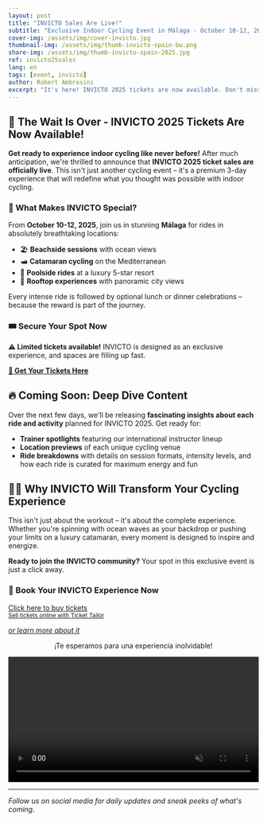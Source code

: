```yaml
---
layout: post
title: "INVICTO Sales Are Live!"
subtitle: "Exclusive Indoor Cycling Event in Málaga - October 10-12, 2025"
cover-img: /assets/img/cover-invicto.jpg
thumbnail-img: /assets/img/thumb-invicto-spain-bw.png
share-img: /assets/img/thumb-invicto-spain-2025.jpg
ref: invicto25sales
lang: en
tags: [event, invicto]
author: Robert Ambrosini
excerpt: "It's here! INVICTO 2025 tickets are now available. Don't miss this exclusive 3-day indoor cycling experience in stunning Málaga locations."
---
```


## 🎉 The Wait Is Over - INVICTO 2025 Tickets Are Now Available!

**Get ready to experience indoor cycling like never before!** After much anticipation, we're thrilled to announce that **INVICTO 2025 ticket sales are officially live**. This isn't just another cycling event – it's a premium 3-day experience that will redefine what you thought was possible with indoor cycling.

### 🌟 What Makes INVICTO Special?

From **October 10-12, 2025**, join us in stunning **Málaga** for rides in absolutely breathtaking locations:
- 🏖️ **Beachside sessions** with ocean views
- 🛥️ **Catamaran cycling** on the Mediterranean  
- 🏨 **Poolside rides** at a luxury 5-star resort
- 🌅 **Rooftop experiences** with panoramic city views

Every intense ride is followed by optional lunch or dinner celebrations – because the reward is part of the journey.

### 🎟️ Secure Your Spot Now

**⚠️ Limited tickets available!** INVICTO is designed as an exclusive experience, and spaces are filling up fast.

**[🎫 Get Your Tickets Here](en/p/events/invicto-2025)**

## 🔥 Coming Soon: Deep Dive Content

Over the next few days, we'll be releasing **fascinating insights about each ride and activity** planned for INVICTO 2025. Get ready for:

- **Trainer spotlights** featuring our international instructor lineup
- **Location previews** of each unique cycling venue
- **Ride breakdowns** with details on session formats, intensity levels, and how each ride is curated for maximum energy and fun

## 🚴‍♀️ Why INVICTO Will Transform Your Cycling Experience

This isn't just about the workout – it's about the complete experience. Whether you're spinning with ocean waves as your backdrop or pushing your limits on a luxury catamaran, every moment is designed to inspire and energize.

**Ready to join the INVICTO community?** Your spot in this exclusive event is just a click away.

### 🎫 Book Your INVICTO Experience Now
<!-- Ticket Tailor: All events (https://app.tickettailor.com/widget-embed-codes) -->
<div class="tt-widget"><div class="tt-widget-fallback"><p><a href="https://www.tickettailor.com/all-tickets/sporti/?ref=website_widget&show_search_filter=true&show_date_filter=true&show_sort=true" target="_blank">Click here to buy tickets</a><br /><small><a href="https://www.tickettailor.com?rf=wdg_252091" class="tt-widget-powered">Sell tickets online with Ticket Tailor</a></small></p></div><script src="https://cdn.tickettailor.com/js/widgets/min/widget.js" data-url="https://www.tickettailor.com/all-tickets/sporti/?ref=website_widget&show_search_filter=true&show_date_filter=true&show_sort=true" data-type="inline" data-inline-minimal="false" data-inline-show-logo="false" data-inline-bg-fill="true" data-inline-inherit-ref-from-url-param="" data-inline-ref="website_widget"></script></div>

_[or learn more about it](en/p/eventss/invicto-2025)_

<p style="text-align: center;">¡Te esperamos para una experiencia inolvidable!</p>
<div style="position: relative;">
  <video autoplay loop muted playsinline controls style="text-align: center; width:100%;">
    <source src="{{ '/assets/vid/invicto-trailer-1.mp4' | relative_url }}" type="video/mp4">
    Your browser does not support the video tag.
  </video>
</div>

---

_Follow us on social media for daily updates and sneak peeks of what's coming._
